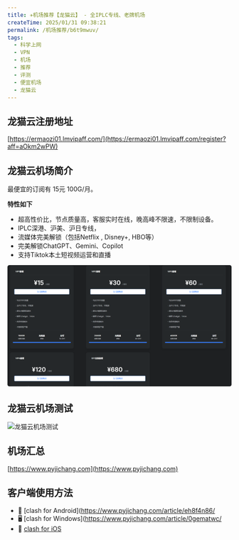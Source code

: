 ```yaml
---
title: ✈️机场推荐【龙猫云】 - 全IPLC专线、老牌机场
createTime: 2025/01/31 09:38:21
permalink: /机场推荐/b6t9mwuv/
tags:
  - 科学上网
  - VPN
  - 机场
  - 推荐
  - 评测
  - 便宜机场
  - 龙猫云
---
```


## 龙猫云注册地址

[https://ermaozi01.lmvipaff.com/](https://ermaozi01.lmvipaff.com/register?aff=aOkm2wPW)

## 龙猫云机场简介

最便宜的订阅有 15元 100G/月。

**特性如下**

- 超高性价比，节点质量高，客服实时在线，晚高峰不限速，不限制设备。
- IPLC深港、沪美、沪日专线，
- 流媒体完美解锁（包括Netflix , Disney+, HBO等）
- 完美解锁ChatGPT、Gemini、Copilot
- 支持Tiktok本土短视频运营和直播

![龙猫云价格](images/机场推荐龙猫云/image.png)

## 龙猫云机场测试

![龙猫云机场测试](images/机场推荐龙猫云/image-1.png)

## 机场汇总

[https://www.pyjichang.com](https://www.pyjichang.com)

## 客户端使用方法

- 📱 [clash for Android](https://www.pyjichang.com/article/eh8f4n86/
- 🖥 [clash for Windows](https://www.pyjichang.com/article/0gematwc/
- 🍎 [clash for iOS](https://www.pyjichang.com/article/z747kgjd/)
